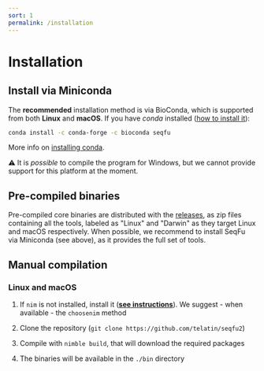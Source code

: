 ```yaml
---
sort: 1
permalink: /installation
---
```


# Installation

## Install via Miniconda

The **recommended** installation method is via BioConda,
which is supported from both **Linux** and **macOS**.
If you have _conda_ installed ([how to install it](https://docs.conda.io/en/latest/miniconda.html)):

```bash
conda install -c conda-forge -c bioconda seqfu
```

More info on [installing conda](https://telatin.github.io/microbiome-bioinformatics/Install-Miniconda/).

:warning: It is _possible_ to compile the program for Windows,
but we cannot provide support for this platform at the moment.

## Pre-compiled binaries

Pre-compiled core binaries are distributed with the [releases](https://github.com/telatin/seqfu2/releases),
as zip files containing all the tools, labeled as "Linux" and "Darwin" as they target Linux and macOS respectively.
When possible, we recommend to install SeqFu via Miniconda (see above),
as it provides the full set of tools.

## Manual compilation

### Linux and macOS

1) If `nim` is not installed, install it
(**[see instructions](https://nim-lang.org/install_unix.html)**).
We suggest - when available - the `choosenim` method

2) Clone the repository (`git clone https://github.com/telatin/seqfu2`)

3) Compile with `nimble build`, that will download the required packages

4) The binaries will be available in the `./bin` directory
